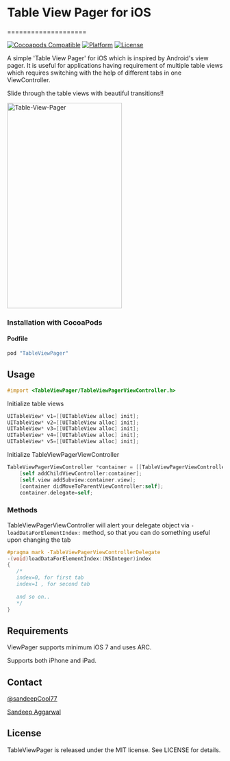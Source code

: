 # Table View Pager for iOS
====================

[![Cocoapods Compatible](https://img.shields.io/cocoapods/v/TableViewPager.svg)](https://img.shields.io/cocoapods/v/TableViewPager.svg)
[![Platform](https://img.shields.io/cocoapods/p/TableViewPager.svg?style=flat)](http://cocoadocs.org/docsets/TableViewPager)
[![License](http://img.shields.io/badge/license-MIT-blue.svg)](http://opensource.org/licenses/MIT)

A simple 'Table View Pager' for iOS which is inspired by Android's view pager. It is useful for applications having requirement of multiple table views which requires switching with the help of different tabs in one ViewController.

Slide through the table views with beautiful transitions!!

<img src="http://s15.postimg.org/kuyfnxyxn/ezgif_com_video_to_gif.gif" alt="Table-View-Pager"  style="width:268;height:480">


### Installation with CocoaPods

#### Podfile

```ruby
pod "TableViewPager"
```


## Usage

```objective-c
#import <TableViewPager/TableViewPagerViewController.h>
```

Initialize table views

```objective-c
UITableView* v1=[[UITableView alloc] init];
UITableView* v2=[[UITableView alloc] init];
UITableView* v3=[[UITableView alloc] init];
UITableView* v4=[[UITableView alloc] init];
UITableView* v5=[[UITableView alloc] init];

```

Initialize TableViewPagerViewController

```objective-c
TableViewPagerViewController *container = [[TableViewPagerViewController alloc] initWithElementsName:@[@"ONE",@"TWO",@"THREE",@"FOUR",@"FIVE"] colors:@[ONE_TAB_COLOR,TWO_TAB_COLOR,THREE_TAB_COLOR,FOUR_TAB_COLOR,FIVE_TAB_COLOR] tableViews:@[v1,v2,v3,v4,v5]];
    [self addChildViewController:container];
    [self.view addSubview:container.view];
    [container didMoveToParentViewController:self];
    container.delegate=self;
 ```
 
 
### Methods
 
 TableViewPagerViewController will alert your delegate object via `- loadDataForElementIndex:` method, so that you can
 do something useful upon changing the tab
 
 
 ```objective-c
 #pragma mark -TableViewPagerViewControllerDelegate
-(void)loadDataForElementIndex:(NSInteger)index
{
    /*
    index=0, for first tab
    index=1 , for second tab
    
    and so on..
    */
}
```

## Requirements

ViewPager supports minimum iOS 7 and uses ARC.

Supports both iPhone and iPad.

## Contact
[@sandeepCool77](https://twitter.com/sandeepCool77)

[Sandeep Aggarwal](mailto:smartsandeep1129@gmail.com)

## License

TableViewPager is released under the MIT license. See LICENSE for details.


